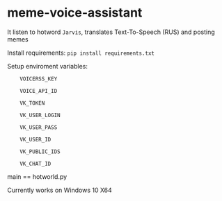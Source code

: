 # meme-voice-assistant

It listen to hotword `Jarvis`, translates Text-To-Speech (RUS) and posting memes

Install requirements: `pip install requirements.txt`

Setup enviroment variables:

        VOICERSS_KEY

        VOICE_API_ID

        VK_TOKEN

        VK_USER_LOGIN

        VK_USER_PASS

        VK_USER_ID

        VK_PUBLIC_IDS
        
        VK_CHAT_ID

main == hotworld.py

Currently works on Windows 10 X64
